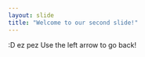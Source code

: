 ```yaml
---
layout: slide
title: "Welcome to our second slide!"
---
```

:D ez pez
Use the left arrow to go back!


